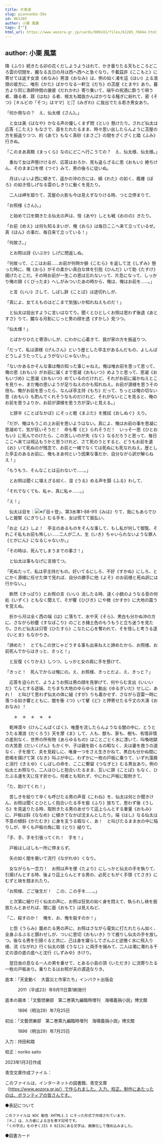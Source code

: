 ```yaml
---
title: 片男波
slug: piannanbo-38a
id: 061285
author: 小栗 風葉
tags: [""]
html_url: https://www.aozora.gr.jp/cards/000241/files/61285_76844.html
---
```


## author: 小栗 風葉

降《ふり》続きたる卯の花くだしようようはれて、かき曇りたる天もところどころ雲の切間を、朧なる五日の月は西へ西へと急ぐなり。千載茲許《ここもと》に寄せては返す女浪《めなみ》男浪《おなみ》は、例の如く渚を這《はい》上る浪頭の彼方に、唯形《かた》ばかりなる一軒立《だち》の苫屋《とまや》あり。暮方より同じ漁師仲間の誰彼《だれかれ》寄り集いて、端午の祝酒に酔うて唄う者、踊る者、跂《はね》る者、根太も踏抜かんばかりなる騒ぎに紛れて、密《そつ》［＃ルビの「そつ」はママ］と汀《みぎわ》に抜出でたる若き男女あり。

「何か用なの？　え、仙太様《さん》。」

　と女は美《はなや》かなる声の優しくまず問《とい》懸けたり。されど仙太は応答《こたえ》もなさで、首をたれたるまま、時々思い出したらんように苫屋の方を振返りつつ、的《あて》もなく真砂《まさご》の間をざくざくと踏《ふみ》行きぬ。

「このまあ真黯《まっくら》なのにどこへ行こうての？　え、仙太様、仙太様。」

　重ねて女は声懸けけるが、応答はおろか、見も返らざるに思《おもい》絶ちけん、そのまま口を噤《つぐ》みて、男の後ろに従いぬ。

　月はいよいよ西に傾きて、遥かの沖の方には、綿《わた》の如く、襤褸《ぼろ》の如き怪しげなる雲のしきりに動くを見たり。

　二人は岬を廻りて、苫屋の火影も今は見えずなりける時、つと立停まりて、

「お照様《さん》。」

　と始めて口を開きたる仙太の声は、怪《あや》しとも戦《おのの》きたり。

「お前《めえ》は何も知るまいが、俺《おら》は毎日ここへ来て立っているぜ。真《ほん》の事だ、毎日来て立っている！」

「何故さ。」

　とお照は訝《いぶか》しげに問返しぬ。

「何故って、ここはお前……お前が何時か腓《こむら》を返して沈《しずみ》懸った時に、俺《おら》がその柔かい真白な体を引抱《ひんだ》いて助《たすけ》揚げたとこだ。その時お前が一生この恩は忘れないって、片息になって、しっかり俺の頸《くびったま》へしがみついたあの時から、俺は、俺はお前を……。」

　と言《いい》さして、しばし辞《ことば》は途切れしが、

「真によ、女てえものはどこまで気強いか知れねえものだ！」

　と仙太は投出すように言いはなてり。聞くとひとしくお照は思わず後退《あとすさ》りて、朧なる月影にじっと男の顔を透《すかし》見つつ。

「仙太様！」

　とばかりひたと寄添いしが、にわかに心着きて、我が家の方を振返りつ、

「だって、私は源様《げんさん》という歴とした亭主があるんだもの、よしんばどうしようたってしょうがないじゃないか。」

「ないかあるかそんな事は俺の知った事じゃねえ。俺は唯お前を思って思って、俺の思《おもい》がお前に届くまで思凝《おもいつ》めようと思って、思凝《おもいづめ》に思凝《おもいつ》めているのだけれど、それがお前に届かねえとこを見りゃ、まだ俺の思いようが足りねえのかも知れねえ。お前が源様を思うその倍も、俺がお前を思ったら、なんぼ亭主持《もち》だって、ちっとは俺の切ない思《おもい》も酌んでくれそうなものだけれど、それがないとこを見ると、俺のお前を思うよりか、お前が源様を思う方が深いと見える。」

　と辞半《ことばなかば》にそっと睚《まぶた》を推拭《おしぬぐ》えり。

「だが、俺はもうこの上お前を思いようはない。真によ、俺はお前の事を思凝に思凝めて、気が狂いそうだ！　命も奪《と》られそうだ！　いっそ一思《ひとおもい》に死んでのけたら、この苦しいのが失《なく》なるだろうと思って、毎日ここへ来ては飛込もうかと思うけれど、さて死のうとすると、どうもお前を遺《お》いて死ぬのが残念で、お前と一緒でなくては死ぬにも死なれねえ。歴とした亭主のあるお前に、俺もまあ何という因果な事だか、自分ながら訳が解らねえ！」

「もうもう、そんなことは云わないで……。」

　とお照は聞くに堪えざる如く、湿《うる》める声を顫《ふる》わして、

「それでなくても、私ゃ、真に私ゃ……。」

「え！」

　仙太は目を｜![※(「目＋登」、第3水準1-88-91)](https://www.aozora.gr.jp/cards/000241/files/../../../gaiji/1-88/1-88-91.png)《みは》りて、我にもあらでひしと握緊《にぎりし》むる手を、女は慌てて振払い、

「お止《よ》しよ！　亭主のあるものをそんな事して、もし私が何して御覧、それこそ私もお前も怖しい……二人が二人、生《いき》ちゃいられないような罪人《とがにん》になるじゃないか。」

「その時は、死んでしまうまでの事さ！」

　と仙太は事もなげに言捨てつ。

「死ぬたって、私は亭主持だもの。好いてるにしろ、不好《すかぬ》にしろ、とにかく源様に任せた体で見れば、自分の勝手に他《よそ》のお前様と死ぬ訳には行かない。」

　断然《きっぱり》とお照の言《いい》消したる時、遠く小銃のようなる音の何処《いずく》ともなく聞えて、そが響《ひびき》にや微《かすか》に大地の震うを覚えぬ。

　折から月は全く西の端《は》に落ちて、水や天《そら》、黒白も分かぬ沖の方に、さながら砂塵《すなぼこり》のごとき赭土色のもうもうと立ち迷うを見たり。されど仙太は只管《ひたすら》こなたに心を奪われて、そを怪しと考うる遑《いとま》もなかりき。

「諦めた！　とてもこの世じゃどうする事も出来ねえと諦めたから、お照様、お前死んでからはきっと、きっと！」

　と反復《くりかえ》しつつ、しっかと女の肩に手を懸けて、

「きっと！　死んでからは俺にの。え、お照様、きっとだよ、え、きっと？」

　応答を迫られて、ようようお照は男の顔を見挙げて、何やらむ言出《いいいだ》てんとする途端、たちまち大地のゆらゆらと動出《ゆるぎいだ》せしに、あれ！　と叫びて思わず仙太の体に縋《すが》りも着かせず、さながら百雷一時に落つる如き響とともに、闇を衝《つ》いて鼕《ど》と押寄せたる千丈の大濤《おおなみ》！



　　＊　＊　＊　＊　＊



　乾坤漠々《けんこんばくばく》、唯墨を流したらんようなる闇の中に、とうとうたる濁浪《だくろう》天を摩《ま》して、人も、獣も、家も、樹も、有情非情の差別なく、世界の所有物《あらゆるもの》はことごとく水に漂いて、叫喚地獄の大苦患《だいくげん》もかくや、子は親を助くるの暇なく、夫は妻を救うの道なく、子を捨て、夫を見殺しに、唯身一つをさえ生きかねて、黒白も分かぬ間に悲鳴を揚げて哭《なき》叫ぶが中に、わずかに一枚の戸板に乗りて、いずれ藻屑と消行《きえゆ》くしばしの命を、ここに繋留《つなぎと》むる男女あり。例の仙太とお照なり。二人はひしと抱合いたるまま、互いに辞《ことば》もなく、ひたぶる運を天に任す折から、何者とも知れず、やにわに戸板に取附きて、

「た、助けてくれ！」

　苦しきを絞りて辛くも呼びたる男の声音《こわね》を、仙太は何とか聞きけん、お照は聞くとひとしく抱合いたる手を振《ふり》放ちて、思わず後《うしろ》を見返りたる時、取附きたる男のあせりて這上らんとする重量《おもみ》に、戸板は斜《ななめ》に傾きてなかば沈まんとしたり。端《はし》なる仙太は不意の傾斜《かたむき》に身を支うる暇なく、あ！　と叫びたるまま水の中に陥りしが、辛くも戸板の角に取《とり》縋りて。

「手、手、手を引張ってくれ！　手を！」

　戸板はしばしも一所に停まらず。

　矢の如く闇を衝いて流行《ながれゆ》くなり。

　女ながらも一念力！　お照は声を便《たより》にしっかと仙太の手を執りて、引揚げんとする時、後より這上らんとする男の、必死ともがく手頭《てさき》にむずと袂を掴まれたり。

「お照様、ごご後生だ！　この、この手を……。」

　と次第に細り行く仙太の声に、お照は狂気の如く身を悶えて、執られし袂を振放たんとあせれば、闇に面《おもて》は見えねど、

「こ、殺すのか！　俺を、お、俺を殺すのか！」

　と怨《うらみ》籠めたる男の声に、お照はさながら電気に打たれたらん如く、全身ぶるぶると顫わせしが、ついに思切《おもいき》りて握りし仙太の手を放しつ。後なる男を引揚ぐると共に、己は身を躍らしてざんぶと逆捲く水に飛入り様、流《ながれ》行く仙太の頸《うなじ》に両手を搦みて、二人は濁に濁れる千丈の浪の底の底へと沈行《しずみゆ》きけり。

　翌日虫の息なる一人の男を乗せて、とある小島の頂《いただき》に流寄りたる一枚の戸板あり。乗りたるはお照が夫の源造なりき。













底本：「天変動く　大震災と作家たち」インパクト出版会

　　　2011（平成23）年9月11日第1刷発行

底本の親本：「文藝倶樂部　第二巻第九編臨時増刊　海嘯義捐小説」博文館

　　　1896（明治29）年7月25日

初出：「文藝倶樂部　第二巻第九編臨時増刊　海嘯義捐小説」博文館

　　　1896（明治29）年7月25日

入力：持田和踏

校正：noriko saito

2023年1月3日作成

青空文庫作成ファイル：

このファイルは、インターネットの図書館、青空文庫（https://www.aozora.gr.jp/）で作られました。入力、校正、制作にあたったのは、ボランティアの皆さんです。











●表記について


	このファイルは W3C 勧告 XHTML1.1 にそった形式で作成されています。
	［＃…］は、入力者による注を表す記号です。
	「くの字点」をのぞくJIS X 0213にある文字は、画像化して埋め込みました。







●図書カード